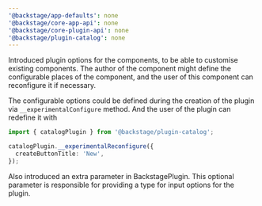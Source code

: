 ```yaml
---
'@backstage/app-defaults': none
'@backstage/core-app-api': none
'@backstage/core-plugin-api': none
'@backstage/plugin-catalog': none
---
```


Introduced plugin options for the components, to be able to customise existing components.
The author of the component might define the configurable places of the component, and the user of this
component can reconfigure it if necessary.

The configurable options could be defined during the creation of the plugin via `__experimentalConfigure` method.
And the user of the plugin can redefine it with

```typescript jsx
import { catalogPlugin } from '@backstage/plugin-catalog';

catalogPlugin.__experimentalReconfigure({
  createButtonTitle: 'New',
});
```

Also introduced an extra parameter in BackstagePlugin.
This optional parameter is responsible for providing a type for input options for the plugin.
